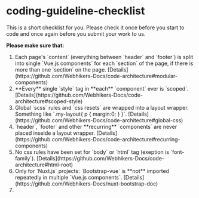 # coding-guideline-checklist

This is a short checklist for you. Please check it once before you start to code and once again before you submit your work to us.

**Please make sure that:**

<ol>
  <li>
Each page's `content` (everything between `header` and `footer`) is split into single `Vue.js components` for each `section` of the page, if there is more than one `section` on the page. [Details](https://github.com/Webhikers-Docs/code-architecture#modular-components)  
  </li>
  <li>
**Every** single `style` tag in **each** `component` ever is `scoped`. [Details](https://github.com/Webhikers-Docs/code-architecture#scoped-style)  
  </li>
  <li>
Global `scss` rules and `css resets` are wrapped into a layout wrapper. Something like `.my-layout{ p { margin:0; } }`. [Details](https://github.com/Webhikers-Docs/code-architecture#global-css)  
  </li> 
  <li>
`header`, `footer` and other **recurring** `components` are never placed inseide a layout wrapper. [Details](https://github.com/Webhikers-Docs/code-architecture#recurring-components)  
  </li>
  <li>
No css rules have been set for `body` or `html` tag (exeption is `font-family`). [Details](https://github.com/Webhikers-Docs/code-architecture#html-root)  
  </li>
   <li>
Only for `Nuxt.js` projects: `Bootstrap-vue` is **not** imported repeatedly in multiple `Vue.js components`. [Details](https://github.com/Webhikers-Docs/nuxt-bootstrap-doc)  
  </li>
  <li>
  
  </li>  
</ol>
